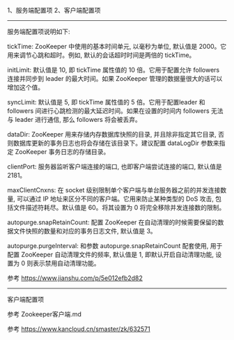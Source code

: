 1、服务端配置项
2、客户端配置项

---------------------------------------------------------------------------------------------------------------------  
服务端配置项说明如下:

tickTime: ZooKeeper 中使用的基本时间单元, 以毫秒为单位, 默认值是 2000。它用来调节心跳和超时。例如, 默认的会话超时时间是两倍的 tickTime。

initLimit: 默认值是 10, 即 tickTime 属性值的 10 倍。它用于配置允许 followers 连接并同步到 leader 的最大时间。如果 ZooKeeper 管理的数据量很大的话可以增加这个值。

syncLimit: 默认值是 5, 即 tickTime 属性值的 5 倍。它用于配置leader 和 followers 间进行心跳检测的最大延迟时间。如果在设置的时间内 followers 无法与 leader 进行通信, 那么 followers 将会被丢弃。

dataDir: ZooKeeper 用来存储内存数据库快照的目录, 并且除非指定其它目录, 否则数据库更新的事务日志也将会存储在该目录下。建议配置 dataLogDir 参数来指定 ZooKeeper 事务日志的存储目录。

clientPort: 服务器监听客户端连接的端口, 也即客户端尝试连接的端口, 默认值是 2181。

maxClientCnxns: 在 socket 级别限制单个客户端与单台服务器之前的并发连接数量, 可以通过 IP 地址来区分不同的客户端。它用来防止某种类型的 DoS 攻击, 包括文件描述符耗尽。默认值是 60。将其设置为 0 将完全移除并发连接数的限制。

autopurge.snapRetainCount: 配置 ZooKeeper 在自动清理的时候需要保留的数据文件快照的数量和对应的事务日志文件, 默认值是 3。

autopurge.purgeInterval: 和参数 autopurge.snapRetainCount 配套使用, 用于配置 ZooKeeper 自动清理文件的频率, 默认值是 1, 即默认开启自动清理功能, 设置为 0 则表示禁用自动清理功能。



参考
https://www.jianshu.com/p/5e012efb2d82

---------------------------------------------------------------------------------------------------------------------  
客户端配置项


参考
Zookeeper客户端.md


参考
https://www.kancloud.cn/smaster/zk/632571

